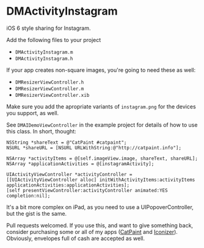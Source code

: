 # DMActivityInstagram

iOS 6 style sharing for Instagram.

Add the following files to your project

- `DMActivityInstagram.m`
- `DMActivityInstagram.h`

If your app creates non-square images, you're going to need these as well:

- `DMResizerViewController.h`
- `DMResizerViewController.m`
- `DMResizerViewController.xib`

Make sure you add the apropriate variants of `instagram.png` for the devices you support, as well.

See `DMAIDemoViewController` in the example project for details of how to use this class. In short, thought:

    NSString *shareText = @"CatPaint #catpaint";
    NSURL *shareURL = [NSURL URLWithString:@"http://catpaint.info"];
    
    NSArray *activityItems = @[self.imageView.image, shareText, shareURL];
    NSArray *applicationActivities = @[instagramActivity];

    UIActivityViewController *activityController = [[UIActivityViewController alloc] initWithActivityItems:activityItems applicationActivities:applicationActivities];
    [self presentViewController:activityController animated:YES completion:nil];

It's a bit more complex on iPad, as you need to use a UIPopoverController, but the gist is the same.

Pull requests welcomed. If you use this, and want to give something back, consider purchasing some or all of my apps ([CatPaint](http://catpaint.info) and [Iconizer](http://itunes.apple.com/us/app/iconizer/id412346451?mt=12)). Obviously, envelopes full of cash are accepted as well.
